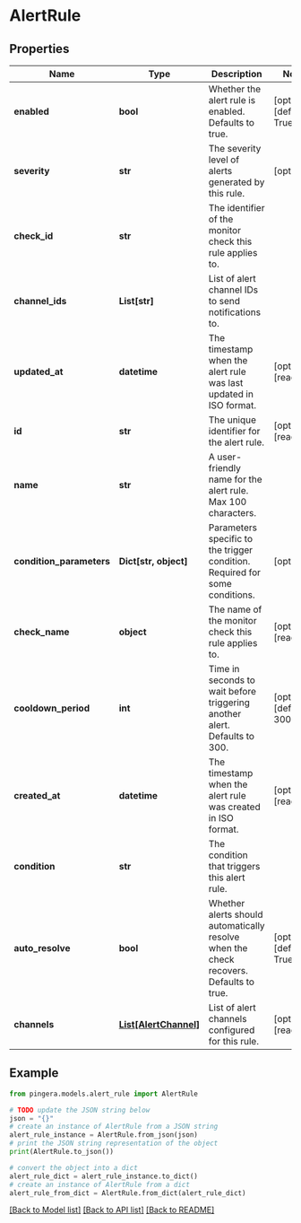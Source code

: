# AlertRule


## Properties

Name | Type | Description | Notes
------------ | ------------- | ------------- | -------------
**enabled** | **bool** | Whether the alert rule is enabled. Defaults to true. | [optional] [default to True]
**severity** | **str** | The severity level of alerts generated by this rule. | [optional] 
**check_id** | **str** | The identifier of the monitor check this rule applies to. | 
**channel_ids** | **List[str]** | List of alert channel IDs to send notifications to. | 
**updated_at** | **datetime** | The timestamp when the alert rule was last updated in ISO format. | [optional] [readonly] 
**id** | **str** | The unique identifier for the alert rule. | [optional] [readonly] 
**name** | **str** | A user-friendly name for the alert rule. Max 100 characters. | 
**condition_parameters** | **Dict[str, object]** | Parameters specific to the trigger condition. Required for some conditions. | [optional] 
**check_name** | **object** | The name of the monitor check this rule applies to. | [optional] [readonly] 
**cooldown_period** | **int** | Time in seconds to wait before triggering another alert. Defaults to 300. | [optional] [default to 300]
**created_at** | **datetime** | The timestamp when the alert rule was created in ISO format. | [optional] [readonly] 
**condition** | **str** | The condition that triggers this alert rule. | 
**auto_resolve** | **bool** | Whether alerts should automatically resolve when the check recovers. Defaults to true. | [optional] [default to True]
**channels** | [**List[AlertChannel]**](AlertChannel.md) | List of alert channels configured for this rule. | [optional] [readonly] 

## Example

```python
from pingera.models.alert_rule import AlertRule

# TODO update the JSON string below
json = "{}"
# create an instance of AlertRule from a JSON string
alert_rule_instance = AlertRule.from_json(json)
# print the JSON string representation of the object
print(AlertRule.to_json())

# convert the object into a dict
alert_rule_dict = alert_rule_instance.to_dict()
# create an instance of AlertRule from a dict
alert_rule_from_dict = AlertRule.from_dict(alert_rule_dict)
```
[[Back to Model list]](../README.md#documentation-for-models) [[Back to API list]](../README.md#documentation-for-api-endpoints) [[Back to README]](../README.md)


